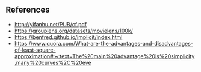 ## References

- http://yifanhu.net/PUB/cf.pdf
- https://grouplens.org/datasets/movielens/100k/
- https://benfred.github.io/implicit/index.html
- https://www.quora.com/What-are-the-advantages-and-disadvantages-of-least-square-approximation#:~:text=The%20main%20advantage%20is%20simplicity,many%20curves%2C%20eve